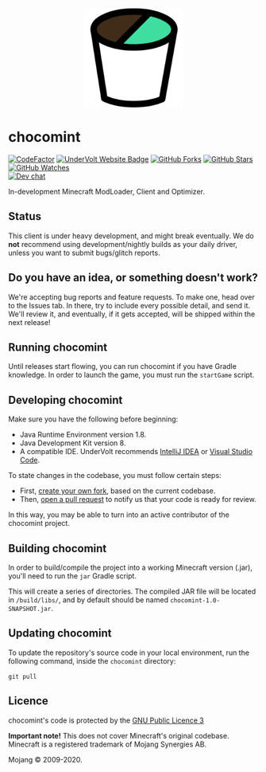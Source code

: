 <p align="center">
  <img width="200px" src="assets/mint.png">
</p>

# chocomint
[![CodeFactor](https://www.codefactor.io/repository/github/undervolt/chocomint/badge)](https://www.codefactor.io/repository/github/undervolt/chocomint)
[![UnderVolt Website Badge](https://img.shields.io/badge/visit%20our-website-red.svg)](https://undervolt.io)
[![GitHub Forks](https://img.shields.io/github/forks/UnderVolt/Chocomint.svg?style=social&label=Fork&maxAge=2592000)](https://github.com/UnderVolt/Chocomint/network)
[![GitHub Stars](https://img.shields.io/github/stars/UnderVolt/Chocomint.svg?style=social&label=Star&maxAge=2592000)](https://github.com/UnderVolt/Chocomint/stargazers)
[![GitHub Watches](https://img.shields.io/github/watchers/UnderVolt/Chocomint.svg?style=social&label=Watch&maxAge=2592000)](https://github.com/UnderVolt/Chocomint/watchers)  
[![Dev chat](https://discordapp.com/api/guilds/646132850302779405/widget.png?style=shield)](https://discord.gg/PYdEpXp)

In-development Minecraft ModLoader, Client and Optimizer.

## Status
This client is under heavy development, and might break eventually. We do **not** recommend using development/nightly builds as your daily driver, unless you want to submit bugs/glitch reports.

## Do you have an idea, or something doesn't work?
We're accepting bug reports and feature requests.
To make one, head over to the Issues tab. In there, try to include every possible detail, and send it.
We'll review it, and eventually, if it gets accepted, will be shipped within the next release!

## Running chocomint
Until releases start flowing, you can run chocomint if you have Gradle knowledge.
In order to launch the game, you must run the ``startGame`` script.

## Developing chocomint
Make sure you have the following before beginning:
 - Java Runtime Environment version 1.8.
 - Java Development Kit version 8.
 - A compatible IDE. UnderVolt recommends [IntelliJ IDEA](https://www.jetbrains.com/idea/) or [Visual Studio Code](https://code.visualstudio.com/).
 
To state changes in the codebase, you must follow certain steps:
 - First, [create your own fork](https://docs.github.com/en/free-pro-team@latest/github/getting-started-with-github/fork-a-repo), based on the current codebase.
 - Then, [open a pull request](https://docs.github.com/en/free-pro-team@latest/github/collaborating-with-issues-and-pull-requests/creating-a-pull-request) to notify us that your code is ready for review.

In this way, you may be able to turn into an active contributor of the chocomint project. 

## Building chocomint
In order to build/compile the project into a working Minecraft version (.jar), you'll need to run the ``jar`` Gradle script.

This will create a series of directories. The compiled JAR file will be located in `/build/libs/`, and by default
should be named ``chocomint-1.0-SNAPSHOT.jar``.

## Updating chocomint
To update the repository's source code in your local environment, run the following command, inside the `chocomint` directory:
```shell
git pull
```


## Licence

chocomint's code is protected by the [GNU Public Licence 3](https://opensource.org/licenses/GPL-3.0)

**Important note!** This does not cover Minecraft's original codebase.
Minecraft is a registered trademark of Mojang Synergies AB.

Mojang © 2009-2020.
